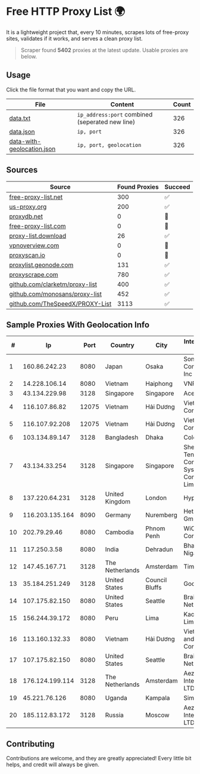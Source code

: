 
# Free HTTP Proxy List 🌍

It is a lightweight project that, every 10 minutes, scrapes lots of free-proxy sites, validates if it works, and serves a clean proxy list.


> Scraper found **5402** proxies at the latest update. Usable proxies are below.

## Usage

Click the file format that you want and copy the URL.


|File|Content|Count|
|----|-------|-----|
|[data.txt](https://raw.githubusercontent.com/themiralay/Proxy-List-World/master/data.txt)|`ip_address:port` combined (seperated new line)|326|
|[data.json](https://raw.githubusercontent.com/themiralay/Proxy-List-World/master/data.json)|`ip, port`|326|
|[data-with-geolocation.json](https://raw.githubusercontent.com/themiralay/Proxy-List-World/master/data-with-geolocation.json)|`ip, port, geolocation`|326|

## Sources

|Source|Found Proxies|Succeed|
|------|-------------|-------|
|[free-proxy-list.net](https://free-proxy-list.net)|300|✅|
|[us-proxy.org](https://www.us-proxy.org)|200|✅|
|[proxydb.net](http://proxydb.net)|0|🚫|
|[free-proxy-list.com](https://free-proxy-list.com/?page=&port=&type%5B%5D=http&type%5B%5D=https&up_time=0&search=Search)|0|🚫|
|[proxy-list.download](https://www.proxy-list.download/HTTP)|26|✅|
|[vpnoverview.com](https://vpnoverview.com/privacy/anonymous-browsing/free-proxy-servers)|0|🚫|
|[proxyscan.io](https://www.proxyscan.io)|0|🚫|
|[proxylist.geonode.com](https://proxylist.geonode.com/api/proxy-list?limit=300&page=1&sort_by=lastChecked&sort_type=desc&protocols=http,https)|131|✅|
|[proxyscrape.com](https://api.proxyscrape.com/v2/?request=displayproxies&protocol=http&timeout=10000&country=all&ssl=all&anonymity=all)|780|✅|
|[github.com/clarketm/proxy-list](https://raw.githubusercontent.com/clarketm/proxy-list/master/proxy-list-raw.txt)|400|✅|
|[github.com/monosans/proxy-list](https://raw.githubusercontent.com/monosans/proxy-list/main/proxies/http.txt)|452|✅|
|[github.com/TheSpeedX/PROXY-List](https://raw.githubusercontent.com/TheSpeedX/PROXY-List/master/http.txt)|3113|✅|


## Sample Proxies With Geolocation Info

|#|Ip|Port|Country|City|Internet Service Provider|
|-|--|----|-------|----|-------------------------|
|1|160.86.242.23|8080|Japan|Osaka|Sony Network Communications Inc|
|2|14.228.106.14|8080|Vietnam|Haiphong|VNPT|
|3|43.134.229.98|3128|Singapore|Singapore|Aceville Pte.ltd|
|4|116.107.86.82|12075|Vietnam|Hải Dương|Viettel Corporation|
|5|116.107.92.208|12075|Vietnam|Hải Dương|Viettel Corporation|
|6|103.134.89.147|3128|Bangladesh|Dhaka|Coloasia Limited|
|7|43.134.33.254|3128|Singapore|Singapore|Shenzhen Tencent Computer Systems Company Limited|
|8|137.220.64.231|3128|United Kingdom|London|Hyperoptic Ltd.|
|9|116.203.135.164|8090|Germany|Nuremberg|Hetzner Online GmbH|
|10|202.79.29.46|8080|Cambodia|Phnom Penh|WiCAM Corporation Ltd|
|11|117.250.3.58|8080|India|Dehradun|Bharat Sanchar Nigam Ltd|
|12|147.45.167.71|3128|The Netherlands|Amsterdam|TimeWeb Ltd.|
|13|35.184.251.249|3128|United States|Council Bluffs|Google LLC|
|14|107.175.82.150|8080|United States|Seattle|BrainStorm Network Inc|
|15|156.244.39.172|8080|Peru|Lima|Kaopu Cloud HK Limited|
|16|113.160.132.33|8080|Vietnam|Hải Dương|VietNam Post and Telecom Corporation|
|17|107.175.82.150|8080|United States|Seattle|BrainStorm Network Inc|
|18|176.124.199.114|3128|The Netherlands|Amsterdam|Aeza International LTD|
|19|45.221.76.126|8080|Uganda|Kampala|Simbanet (U) 2|
|20|185.112.83.172|3128|Russia|Moscow|Aeza International LTD|



## Contributing

Contributions are welcome, and they are greatly appreciated! Every
little bit helps, and credit will always be given.

